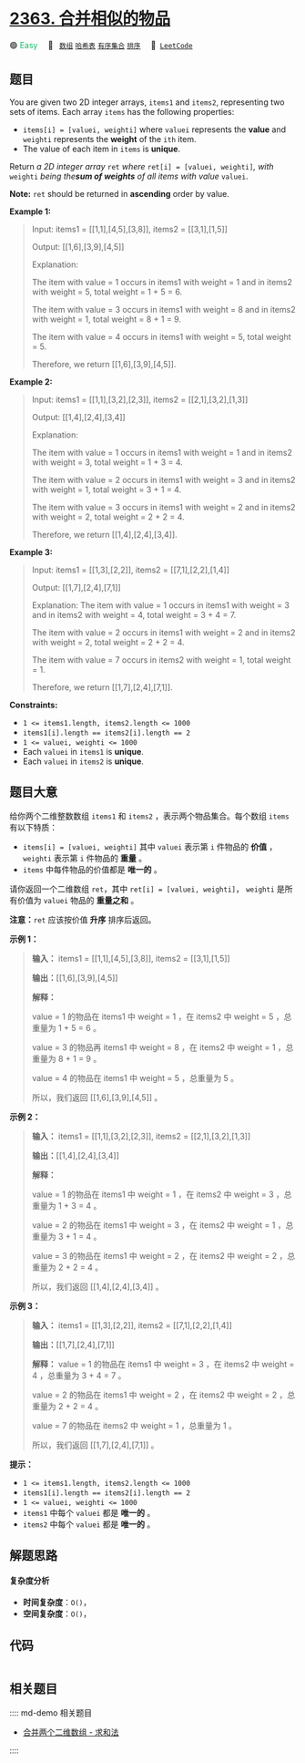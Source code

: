 # [2363. 合并相似的物品](https://leetcode.com/problems/merge-similar-items)

🟢 <font color=#15bd66>Easy</font>&emsp; 🔖&ensp; [`数组`](/leetcode/outline/tag/array.md) [`哈希表`](/leetcode/outline/tag/hash-table.md) [`有序集合`](/leetcode/outline/tag/ordered-set.md) [`排序`](/leetcode/outline/tag/sorting.md)&emsp; 🔗&ensp;[`LeetCode`](https://leetcode.com/problems/merge-similar-items)


## 题目

You are given two 2D integer arrays, `items1` and `items2`, representing two
sets of items. Each array `items` has the following properties:

  * `items[i] = [valuei, weighti]` where `valuei` represents the **value** and `weighti` represents the **weight** of the `ith` item.
  * The value of each item in `items` is **unique**.

Return _a 2D integer array_ `ret` _where_ `ret[i] = [valuei, weighti]`_,_
_with_ `weighti` _being the**sum of weights** of all items with value_
`valuei`.

**Note:** `ret` should be returned in **ascending** order by value.



**Example 1:**

> Input: items1 = [[1,1],[4,5],[3,8]], items2 = [[3,1],[1,5]]
> 
> Output: [[1,6],[3,9],[4,5]]
> 
> Explanation: 
> 
> The item with value = 1 occurs in items1 with weight = 1 and in items2 with weight = 5, total weight = 1 + 5 = 6.
> 
> The item with value = 3 occurs in items1 with weight = 8 and in items2 with weight = 1, total weight = 8 + 1 = 9.
> 
> The item with value = 4 occurs in items1 with weight = 5, total weight = 5.  
> 
> Therefore, we return [[1,6],[3,9],[4,5]].

**Example 2:**

> Input: items1 = [[1,1],[3,2],[2,3]], items2 = [[2,1],[3,2],[1,3]]
> 
> Output: [[1,4],[2,4],[3,4]]
> 
> Explanation: 
> 
> The item with value = 1 occurs in items1 with weight = 1 and in items2 with weight = 3, total weight = 1 + 3 = 4.
> 
> The item with value = 2 occurs in items1 with weight = 3 and in items2 with weight = 1, total weight = 3 + 1 = 4.
> 
> The item with value = 3 occurs in items1 with weight = 2 and in items2 with weight = 2, total weight = 2 + 2 = 4.
> 
> Therefore, we return [[1,4],[2,4],[3,4]].

**Example 3:**

> Input: items1 = [[1,3],[2,2]], items2 = [[7,1],[2,2],[1,4]]
> 
> Output: [[1,7],[2,4],[7,1]]
> 
> Explanation: The item with value = 1 occurs in items1 with weight = 3 and in items2 with weight = 4, total weight = 3 + 4 = 7. 
> 
> The item with value = 2 occurs in items1 with weight = 2 and in items2 with weight = 2, total weight = 2 + 2 = 4. 
> 
> The item with value = 7 occurs in items2 with weight = 1, total weight = 1.
> 
> Therefore, we return [[1,7],[2,4],[7,1]].

**Constraints:**

  * `1 <= items1.length, items2.length <= 1000`
  * `items1[i].length == items2[i].length == 2`
  * `1 <= valuei, weighti <= 1000`
  * Each `valuei` in `items1` is **unique**.
  * Each `valuei` in `items2` is **unique**.


## 题目大意

给你两个二维整数数组 `items1` 和 `items2` ，表示两个物品集合。每个数组 `items` 有以下特质：

  * `items[i] = [valuei, weighti]` 其中 `valuei` 表示第 `i` 件物品的 **价值**  ，`weighti` 表示第 `i` 件物品的 **重量**  。
  * `items` 中每件物品的价值都是 **唯一的**  。

请你返回一个二维数组 `ret`，其中 `ret[i] = [valuei, weighti]`， `weighti` 是所有价值为 `valuei`
物品的 **重量之和**  。

**注意：**`ret` 应该按价值 **升序**  排序后返回。



**示例 1：**

> 
> 
> 
> 
> 
> **输入：** items1 = [[1,1],[4,5],[3,8]], items2 = [[3,1],[1,5]]
> 
> **输出：**[[1,6],[3,9],[4,5]]
> 
> **解释：**
> 
> value = 1 的物品在 items1 中 weight = 1 ，在 items2 中 weight = 5 ，总重量为 1 + 5 = 6 。
> 
> value = 3 的物品再 items1 中 weight = 8 ，在 items2 中 weight = 1 ，总重量为 8 + 1 = 9 。
> 
> value = 4 的物品在 items1 中 weight = 5 ，总重量为 5 。
> 
> 所以，我们返回 [[1,6],[3,9],[4,5]] 。
> 
> 

**示例 2：**

> 
> 
> 
> 
> 
> **输入：** items1 = [[1,1],[3,2],[2,3]], items2 = [[2,1],[3,2],[1,3]]
> 
> **输出：**[[1,4],[2,4],[3,4]]
> 
> **解释：**
> 
> value = 1 的物品在 items1 中 weight = 1 ，在 items2 中 weight = 3 ，总重量为 1 + 3 = 4 。
> 
> value = 2 的物品在 items1 中 weight = 3 ，在 items2 中 weight = 1 ，总重量为 3 + 1 = 4 。
> 
> value = 3 的物品在 items1 中 weight = 2 ，在 items2 中 weight = 2 ，总重量为 2 + 2 = 4 。
> 
> 所以，我们返回 [[1,4],[2,4],[3,4]] 。

**示例 3：**

> 
> 
> 
> 
> 
> **输入：** items1 = [[1,3],[2,2]], items2 = [[7,1],[2,2],[1,4]]
> 
> **输出：**[[1,7],[2,4],[7,1]]
> 
> **解释：** value = 1 的物品在 items1 中 weight = 3 ，在 items2 中 weight = 4 ，总重量为 3 + 4 = 7 。
> 
> value = 2 的物品在 items1 中 weight = 2 ，在 items2 中 weight = 2 ，总重量为 2 + 2 = 4 。
> 
> value = 7 的物品在 items2 中 weight = 1 ，总重量为 1 。
> 
> 所以，我们返回 [[1,7],[2,4],[7,1]] 。
> 
> 



**提示：**

  * `1 <= items1.length, items2.length <= 1000`
  * `items1[i].length == items2[i].length == 2`
  * `1 <= valuei, weighti <= 1000`
  * `items1` 中每个 `valuei` 都是 **唯一的**  。
  * `items2` 中每个 `valuei` 都是 **唯一的**  。


## 解题思路

#### 复杂度分析

- **时间复杂度**：`O()`，
- **空间复杂度**：`O()`，

## 代码

```javascript

```

## 相关题目

:::: md-demo 相关题目
- [合并两个二维数组 - 求和法](https://leetcode.com/problems/merge-two-2d-arrays-by-summing-values)

::::

